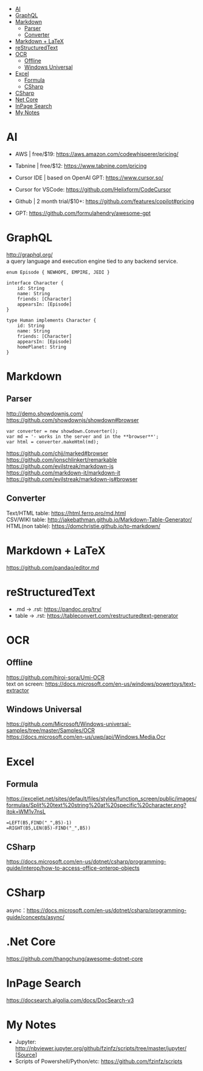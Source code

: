 
<!-- TOC -->

- [AI](#ai)
- [GraphQL](#graphql)
- [Markdown](#markdown)
    - [Parser](#parser)
    - [Converter](#converter)
- [Markdown + LaTeX](#markdown--latex)
- [reStructuredText](#restructuredtext)
- [OCR](#ocr)
    - [Offline](#offline)
    - [Windows Universal](#windows-universal)
- [Excel](#excel)
    - [Formula](#formula)
    - [CSharp](#csharp)
- [CSharp](#csharp)
- [Net Core](#net-core)
- [InPage Search](#inpage-search)
- [My Notes](#my-notes)

<!-- /TOC -->

# AI
- AWS | free/$19: https://aws.amazon.com/codewhisperer/pricing/
- Tabnine | free/$12: https://www.tabnine.com/pricing
- Cursor IDE | based on OpenAI GPT: https://www.cursor.so/
- Cursor for VSCode: https://github.com/Helixform/CodeCursor
- Github | 2 month trial/$10+: https://github.com/features/copilot#pricing

- GPT: https://github.com/formulahendry/awesome-gpt

# GraphQL
http://graphql.org/  
a query language and execution engine tied to any backend service. 

    enum Episode { NEWHOPE, EMPIRE, JEDI }

    interface Character {
        id: String
        name: String
        friends: [Character]
        appearsIn: [Episode]
    }

    type Human implements Character {
        id: String
        name: String
        friends: [Character]
        appearsIn: [Episode]
        homePlanet: String
    }

# Markdown
## Parser
http://demo.showdownjs.com/  
https://github.com/showdownjs/showdown#browser

    var converter = new showdown.Converter();
    var md = '- works in the server and in the **browser**';
    var html = converter.makeHtml(md);

https://github.com/chjj/marked#browser  
https://github.com/jonschlinkert/remarkable  
https://github.com/evilstreak/markdown-js  
https://github.com/markdown-it/markdown-it  
https://github.com/evilstreak/markdown-js#browser

## Converter
Text/HTML table: https://html.ferro.pro/md.html  
CSV/WIKI table: http://jakebathman.github.io/Markdown-Table-Generator/  
HTML(non table): https://domchristie.github.io/to-markdown/  

# Markdown + LaTeX
https://github.com/pandao/editor.md

# reStructuredText
- .md -> .rst: https://pandoc.org/try/
- table -> .rst: https://tableconvert.com/restructuredtext-generator

# OCR
## Offline
https://github.com/hiroi-sora/Umi-OCR  
text on screen: https://docs.microsoft.com/en-us/windows/powertoys/text-extractor

## Windows Universal
https://github.com/Microsoft/Windows-universal-samples/tree/master/Samples/OCR  
https://docs.microsoft.com/en-us/uwp/api/Windows.Media.Ocr

# Excel
## Formula
https://exceljet.net/sites/default/files/styles/function_screen/public/images/formulas/Split%20text%20string%20at%20specific%20character.png?itok=WM1v7nsL

    =LEFT(B5,FIND("_",B5)-1)
    =RIGHT(B5,LEN(B5)-FIND("_",B5))

## CSharp
https://docs.microsoft.com/en-us/dotnet/csharp/programming-guide/interop/how-to-access-office-onterop-objects

# CSharp
async：https://docs.microsoft.com/en-us/dotnet/csharp/programming-guide/concepts/async/

# .Net Core
https://github.com/thangchung/awesome-dotnet-core

# InPage Search
https://docsearch.algolia.com/docs/DocSearch-v3

# My Notes
- Jupyter: http://nbviewer.jupyter.org/github/fzinfz/scripts/tree/master/jupyter/ 
[[Source](https://github.com/fzinfz/scripts/tree/master/jupyter)]
- Scripts of Powershell/Python/etc: https://github.com/fzinfz/scripts